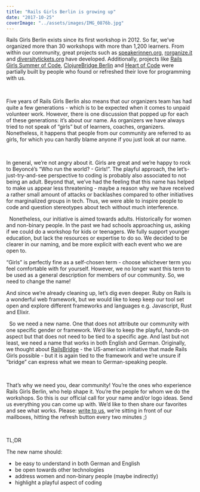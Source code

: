 ```yaml
---
title: "Rails Girls Berlin is growing up"
date: "2017-10-25"
coverImage: "../assets/images/IMG_0876b.jpg"
---
```


Rails Girls Berlin exists since its first workshop in 2012. So far, we’ve organized more than 30 workshops with more than 1,200 learners. From within our community, great projects such as [speakerinnen.org](http://speakerinnen.org), [rorganize.it](http://rorganize.it) and [diversitytickets.org](http://diversitytickets.org) have developed. Additionally, projects like [Rails Girls Summer of Code](https://railsgirlssummerofcode.org/), [ClojureBridge Berlin](http://clojurebridge-berlin.org) and [Heart of Code](http://heartofcode.org) were partially built by people who found or refreshed their love for programming with us.

 

Five years of Rails Girls Berlin also means that our organizers team has had quite a few generations - which is to be expected when it comes to unpaid volunteer work. However, there is one discussion that popped up for each of these generations: it’s about our name. As organizers we have always tried to not speak of “girls” but of learners, coaches, organizers. Nonetheless, it happens that people from our community are referred to as girls, for which you can hardly blame anyone if you just look at our name.

 

In general, we’re not angry about it. Girls are great and we’re happy to rock to Beyoncé’s “Who run the world? - Girls!”. The playful approach, the let’s-just-try-and-see perspective to coding is probably also associated to not being an adult. Beyond that, we’ve had the feeling that this name has helped to make us appear less threatening - maybe a reason why we have received a rather small amount of attacks or backlashes compared to other initiatives for marginalized groups in tech. Thus, we were able to inspire people to code and question stereotypes about tech without much interference.

 
Nonetheless, our initiative is aimed towards adults. Historically for women and non-binary people. In the past we had schools approaching us, asking if we could do a workshop for kids or teenagers. We fully support younger education, but lack the resources or expertise to do so. We decided to be clearer in our naming, and be more explicit with each event who we are open to.


“Girls” is perfectly fine as a self-chosen term - choose whichever term you feel comfortable with for yourself. However, we no longer want this term to be used as a general description for members of our community. So, we need to change the name!


And since we’re already cleaning up, let’s dig even deeper. Ruby on Rails is a wonderful web framework, but we would like to keep keep our tool set open and explore different frameworks and languages e.g. Javascript, Rust and Elixir.

 
So we need a new name. One that does not attribute our community with one specific gender or framework. We’d like to keep the playful, hands-on aspect but that does not need to be tied to a specific age. And last but not least, we need a name that works in both English and German. Originally, we thought about [RailsBridge](http://railsbridge.org/) - the US-american initiative that made Rails Girls possible - but it is again tied to the framework and we’re unsure if “bridge” can express what we mean to German-speaking people.

 

That’s why we need you, dear community! You’re the ones who experience Rails Girls Berlin, who help shape it. You’re the people for whom we do the workshops. So this is our official call for your name and/or logo ideas. Send us everything you can come up with. We’d like to then share our favorites and see what works. Please: [write to us](mailto:contact@codecurious.org), we’re sitting in front of our mailboxes, hitting the refresh button every two minutes ;)

 

TL;DR

The new name should:

- be easy to understand in both German and English
- be open towards other technologies
- address women and non-binary people (maybe indirectly)
- highlight a playful aspect of coding
